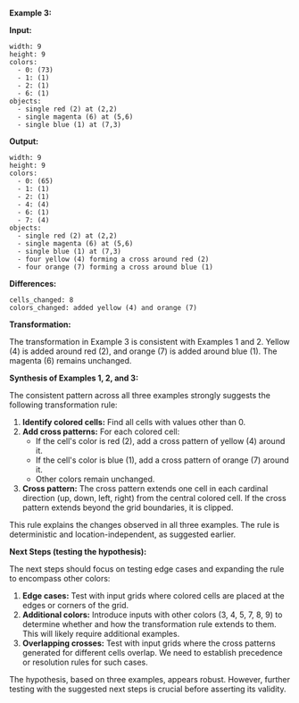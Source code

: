 **Example 3:**

**Input:**

```
width: 9
height: 9
colors:
  - 0: (73)
  - 1: (1)
  - 2: (1)
  - 6: (1)
objects:
  - single red (2) at (2,2)
  - single magenta (6) at (5,6)
  - single blue (1) at (7,3)
```

**Output:**

```
width: 9
height: 9
colors:
  - 0: (65)
  - 1: (1)
  - 2: (1)
  - 4: (4)
  - 6: (1)
  - 7: (4)
objects:
  - single red (2) at (2,2)
  - single magenta (6) at (5,6)
  - single blue (1) at (7,3)
  - four yellow (4) forming a cross around red (2)
  - four orange (7) forming a cross around blue (1)
```

**Differences:**

```
cells_changed: 8
colors_changed: added yellow (4) and orange (7)
```

**Transformation:**

The transformation in Example 3 is consistent with Examples 1 and 2.  Yellow (4) is added around red (2), and orange (7) is added around blue (1). The magenta (6) remains unchanged.


**Synthesis of Examples 1, 2, and 3:**

The consistent pattern across all three examples strongly suggests the following transformation rule:

1.  **Identify colored cells:**  Find all cells with values other than 0.
2.  **Add cross patterns:** For each colored cell:
    *   If the cell's color is red (2), add a cross pattern of yellow (4) around it.
    *   If the cell's color is blue (1), add a cross pattern of orange (7) around it.
    *   Other colors remain unchanged.
3.  **Cross pattern:** The cross pattern extends one cell in each cardinal direction (up, down, left, right) from the central colored cell.  If the cross pattern extends beyond the grid boundaries, it is clipped.

This rule explains the changes observed in all three examples.  The rule is deterministic and location-independent, as suggested earlier.


**Next Steps (testing the hypothesis):**

The next steps should focus on testing edge cases and expanding the rule to encompass other colors:

1.  **Edge cases:** Test with input grids where colored cells are placed at the edges or corners of the grid.
2.  **Additional colors:**  Introduce inputs with other colors (3, 4, 5, 7, 8, 9) to determine whether and how the transformation rule extends to them. This will likely require additional examples.
3.  **Overlapping crosses:** Test with input grids where the cross patterns generated for different cells overlap.  We need to establish precedence or resolution rules for such cases.


The hypothesis, based on three examples, appears robust.  However, further testing with the suggested next steps is crucial before asserting its validity.



